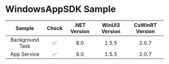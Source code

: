 # WindowsAppSDK Sample


|Sample|Check|.NET Version|WinUI3 Version|CsWinRT Version|
|:-:|:-:|:-:|:-:|:-:|
|Background Task|✅|8.0|1.5.5|2.0.7|
|App Service|✅ |8.0|1.5.5|2.0.7|

